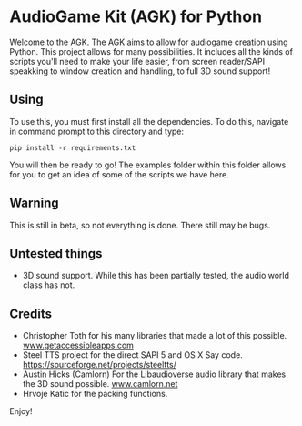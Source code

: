 # AudioGame Kit (AGK) for Python
Welcome to the AGK. The AGK aims to allow for audiogame creation using Python. This project allows for many possibilities. It includes all the kinds of scripts you'll need to make your life easier, from screen reader/SAPI speakking to window creation and handling, to full 3D sound support!

## Using

To use this, you must first install all the dependencies. To do this, navigate in command prompt to this directory and type:

```
pip install -r requirements.txt
```

You will then be ready to go! The examples folder within this folder allows for you to get an idea of some of the scripts we have here.

## Warning

This is still in beta, so not everything is done. There still may be bugs.

## Untested things

* 3D sound support. While this has been partially tested, the audio world class has not.

## Credits

* Christopher Toth for his many libraries that made a lot of this possible. www.getaccessibleapps.com
* Steel TTS project for the direct SAPI 5 and OS X Say code. https://sourceforge.net/projects/steeltts/
* Austin Hicks (Camlorn) For the Libaudioverse audio library that makes the 3D sound possible. www.camlorn.net
* Hrvoje Katic for the packing functions.

Enjoy!